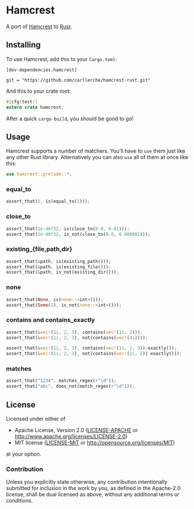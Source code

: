# Hamcrest

A port of [Hamcrest](http://hamcrest.org/) to [Rust](http://rust-lang.org).

## Installing

To use Hamcrest, add this to your `Cargo.toml`:

```
[dev-dependencies.hamcrest]

git = "https://github.com/carllerche/hamcrest-rust.git"
```

And this to your crate root:

``` rust
#[cfg(test)]
extern crate hamcrest;
```

After a quick `cargo build`, you should be good to go!

## Usage

Hamcrest supports a number of matchers. You'll have to `use`
them just like any other Rust library. Alternatively you can also `use` all of them at once like this:

``` rust
use hamcrest::prelude::*;
```

### equal\_to

``` rust
assert_that(1, is(equal_to(1)));
```

### close\_to

``` rust
assert_that(1e-40f32, is(close_to(0.0, 0.01)));
assert_that(1e-40f32, is_not(close_to(0.0, 0.000001)));
```

### existing\_{file,path,dir}

``` rust
assert_that(&path, is(existing_path()));
assert_that(&path, is(existing_file()));
assert_that(&path, is_not(existing_dir()));
```

### none

``` rust
assert_that(None, is(none::<int>()));
assert_that(Some(1), is_not(none::<int>()));
```

### contains and contains\_exactly

``` rust
assert_that(&vec!(1i, 2, 3), contains(vec!(1i, 2)));
assert_that(&vec!(1i, 2, 3), not(contains(vec!(4i))));

assert_that(&vec!(1i, 2, 3), contains(vec!(1i, 2, 3)).exactly());
assert_that(&vec!(1i, 2, 3), not(contains(vec!(1i, 2)).exactly()));
```

### matches

``` rust
assert_that("1234", matches_regex(r"\d"));
assert_that("abc", does_not(match_regex(r"\d")));
```

## License

Licensed under either of

 * Apache License, Version 2.0 ([LICENSE-APACHE](LICENSE-APACHE) or
   http://www.apache.org/licenses/LICENSE-2.0)
 * MIT license ([LICENSE-MIT](LICENSE-MIT) or http://opensource.org/licenses/MIT)

at your option.

### Contribution

Unless you explicitly state otherwise, any contribution intentionally submitted for inclusion in the
work by you, as defined in the Apache-2.0 license, shall be dual licensed as above, without any
additional terms or conditions.
